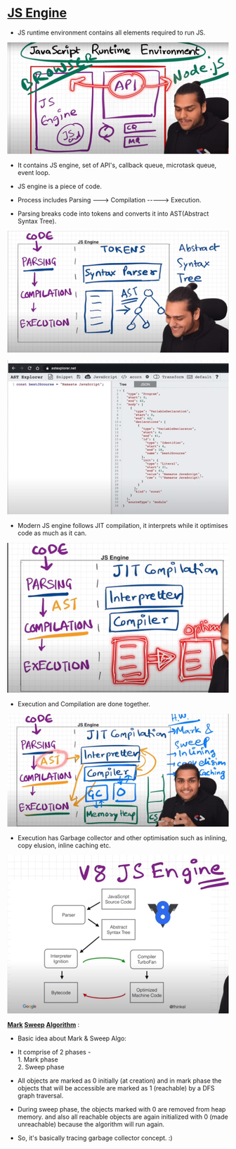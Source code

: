 <h1><u>JS Engine</u></h1>
<p>

- JS runtime environment contains all elements required to run JS.

![JS Engine Environment](Photos/SS1.jpg)

- It contains JS engine, set of API's, callback queue, microtask queue, event loop.

- JS engine is a piece of code.

- Process includes Parsing ---> Compilation -----> Execution.

- Parsing breaks code into tokens and converts it into AST(Abstract Syntax Tree).

![JS Engine](Photos/SS2.jpg)


![AST](Photos/SS3.jpg)

- Modern JS engine follows JIT compilation, it interprets while it optimises code as much as it can.

![JIT Compilation](Photos/SS4.jpg)

- Execution and Compilation are done together.

![Execution](Photos/SS5.jpg)

- Execution has Garbage collector and other optimisation such as inlining, copy elusion, inline caching etc.

![V8 JS Engine](Photos/SS6.jpg)

<b><u>Mark</u> <u>Sweep</u> <u>Algorithm</u></b> :

- Basic idea about Mark & Sweep Algo:

- It comprise of 2 phases - <br>
      1. Mark phase <br>
      2. Sweep phase <br>

- All objects are marked as 0 initially (at creation) and in mark phase the objects that will be accessible are marked as 1 (reachable) by a DFS graph traversal.

- During sweep phase, the objects marked with 0 are removed from heap memory. and also all reachable objects are again initialized with 0 (made unreachable) because the algorithm will run again.

- So, it's basically tracing garbage collector concept. :)

</p>